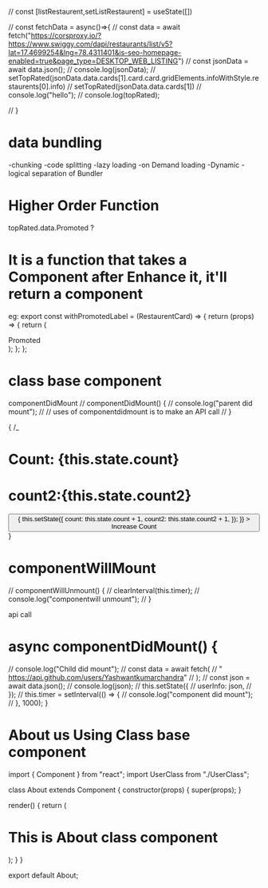 // const [listRestaurent,setListRestaurent] = useState([])

// const fetchData = async()=>{
// const data = await fetch("https://corsproxy.io/?https://www.swiggy.com/dapi/restaurants/list/v5?lat=17.4699254&lng=78.4311401&is-seo-homepage-enabled=true&page_type=DESKTOP_WEB_LISTING")
// const jsonData = await data.json();
// console.log(jsonData);
// setTopRated(jsonData.data.cards[1].card.card.gridElements.infoWithStyle.restaurents[0].info)
// setTopRated(jsonData.data.cards[1])
// console.log("hello");
// console.log(topRated);

// }

# data bundling

-chunking
-code splitting
-lazy loading
-on Demand loading
-Dynamic
-logical separation of Bundler

# Higher Order Function

topRated.data.Promoted ?
<RestaurentCardPromoted allRestaurent={topRated} />

# It is a function that takes a Component after Enhance it, it'll return a component

eg:
export const withPromotedLabel = (RestaurentCard) => {
return (props) => {
return (

<div>
<label>Promoted</label>
<RestaurentCard {...props} />
</div>
);
};
};

# class base component

componentDidMount
// componentDidMount() {
// console.log("parent did mount");
// // uses of componentdidmount is to make an API call
// }

{
/\_ <h1>Count: {this.state.count}</h1>

<h1>count2:{this.state.count2}</h1>
<button
onClick={() => {
this.setState({
count: this.state.count + 1,
count2: this.state.count2 + 1,
});
}} >
Increase Count
</button> 
}

# componentWillMount

// componentWillUnmount() {
// clearInterval(this.timer);
// console.log("componentwill unmount");
// }

api call

# async componentDidMount() {

// console.log("Child did mount");
// const data = await fetch(
// " https://api.github.com/users/Yashwantkumarchandra"
// );
// const json = await data.json();
// console.log(json);
// this.setState({
// userInfo: json,
// });
// this.timer = setInterval(() => {
// console.log("component did mount");
// }, 1000);
}

# About us Using Class base component

import { Component } from "react";
import UserClass from "./UserClass";

class About extends Component {
constructor(props) {
super(props);
}

render() {
return (
<div>
<h1>This is About class component</h1>
<UserClass />
</div>
);
}
}

export default About;
